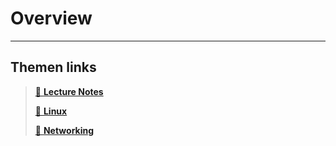 # Overview

---
## Themen links
> [📁 **Lecture Notes**](./Lectures/README.md)
>
> [📁 **Linux**](./Linux/README.md)
>
> [📁 **Networking**](./Networking/README.md)
> 